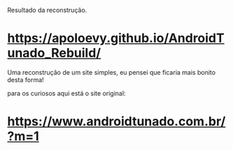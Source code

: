 Resultado da reconstrução.

# https://apoloevy.github.io/AndroidTunado_Rebuild/
Uma reconstrução de um site simples, eu pensei que ficaria mais bonito desta forma!
 
  para os curiosos aqui está o site original:
  # https://www.androidtunado.com.br/?m=1
